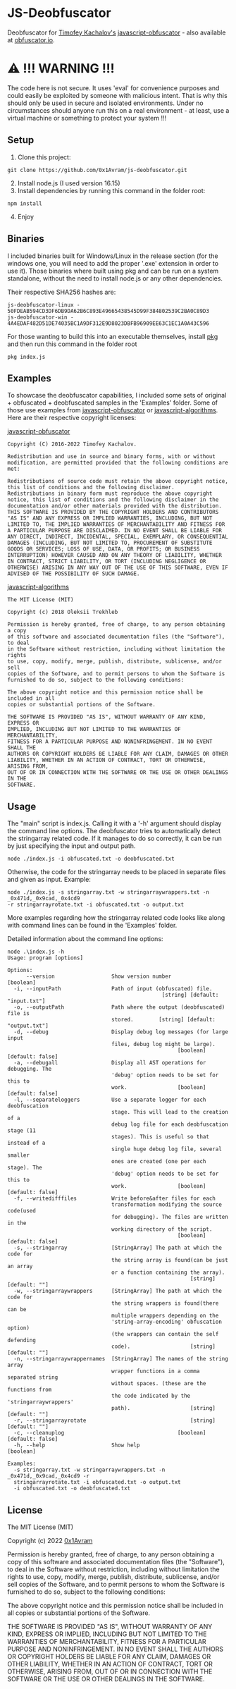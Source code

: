 # JS-Deobfuscator
Deobfuscator for [Timofey Kachalov's](https://github.com/sanex3339) [javascript-obfuscator](https://github.com/javascript-obfuscator/javascript-obfuscator) - also available at [obfuscator.io](https://obfuscator.io/).

# :warning: !!! WARNING !!!
The code here is not secure. It uses 'eval' for convenience purposes and could easily be exploited by someone with malicious intent. That is why this should only be used in secure and isolated environments. Under no circumstances should anyone run this on a real environment - at least, use a virtual machine or something to protect your system !!!


## Setup
1) Clone this project:
```
git clone https://github.com/0x1Avram/js-deobfuscator.git
```
2) Install node.js (I used version 16.15)
3) Install dependencies by running this command in the folder root:
```
npm install
```
4) Enjoy



## Binaries
I included binaries built for Windows/Linux in the release section (for the windows one, you will need to add the proper '.exe' extension in order to use it). Those binaries where built using pkg and can be run on a system standalone, without the need to install node.js or any other dependencies.

Their respective SHA256 hashes are:
```
js-deobfuscator-linux - 50FDEAB594CD3DF6DB9DA62B6C893E49665438545D99F384802539C2BA0C89D3
js-deobfuscator-win -   4A4EDAF482D51DE74035BC1A9DF312E9D8023DBFB96909EE63C1EC1A0A43C596
```

For those wanting to build this into an executable themselves, install [pkg](https://www.npmjs.com/package/pkg) and then run this command in the folder root
```
pkg index.js
```


## Examples
To showcase the deobfuscator capabilities, I included some sets of original + obfuscated + deobfuscated samples in the 'Examples' folder. 
Some of those use examples from [javascript-obfuscator](https://github.com/javascript-obfuscator/javascript-obfuscator) or [javascript-algorithms](https://github.com/trekhleb/javascript-algorithms/).
Here are their respective copyright licenses:

[javascript-obfuscator](https://github.com/javascript-obfuscator/javascript-obfuscator)

```
Copyright (C) 2016-2022 Timofey Kachalov.

Redistribution and use in source and binary forms, with or without modification, are permitted provided that the following conditions are met:

Redistributions of source code must retain the above copyright notice, this list of conditions and the following disclaimer.
Redistributions in binary form must reproduce the above copyright notice, this list of conditions and the following disclaimer in the documentation and/or other materials provided with the distribution.
THIS SOFTWARE IS PROVIDED BY THE COPYRIGHT HOLDERS AND CONTRIBUTORS "AS IS" AND ANY EXPRESS OR IMPLIED WARRANTIES, INCLUDING, BUT NOT LIMITED TO, THE IMPLIED WARRANTIES OF MERCHANTABILITY AND FITNESS FOR A PARTICULAR PURPOSE ARE DISCLAIMED. IN NO EVENT SHALL BE LIABLE FOR ANY DIRECT, INDIRECT, INCIDENTAL, SPECIAL, EXEMPLARY, OR CONSEQUENTIAL DAMAGES (INCLUDING, BUT NOT LIMITED TO, PROCUREMENT OF SUBSTITUTE GOODS OR SERVICES; LOSS OF USE, DATA, OR PROFITS; OR BUSINESS INTERRUPTION) HOWEVER CAUSED AND ON ANY THEORY OF LIABILITY, WHETHER IN CONTRACT, STRICT LIABILITY, OR TORT (INCLUDING NEGLIGENCE OR OTHERWISE) ARISING IN ANY WAY OUT OF THE USE OF THIS SOFTWARE, EVEN IF ADVISED OF THE POSSIBILITY OF SUCH DAMAGE.
```

[javascript-algorithms](https://github.com/trekhleb/javascript-algorithms/)

```
The MIT License (MIT)

Copyright (c) 2018 Oleksii Trekhleb

Permission is hereby granted, free of charge, to any person obtaining a copy
of this software and associated documentation files (the "Software"), to deal
in the Software without restriction, including without limitation the rights
to use, copy, modify, merge, publish, distribute, sublicense, and/or sell
copies of the Software, and to permit persons to whom the Software is
furnished to do so, subject to the following conditions:

The above copyright notice and this permission notice shall be included in all
copies or substantial portions of the Software.

THE SOFTWARE IS PROVIDED "AS IS", WITHOUT WARRANTY OF ANY KIND, EXPRESS OR
IMPLIED, INCLUDING BUT NOT LIMITED TO THE WARRANTIES OF MERCHANTABILITY,
FITNESS FOR A PARTICULAR PURPOSE AND NONINFRINGEMENT. IN NO EVENT SHALL THE
AUTHORS OR COPYRIGHT HOLDERS BE LIABLE FOR ANY CLAIM, DAMAGES OR OTHER
LIABILITY, WHETHER IN AN ACTION OF CONTRACT, TORT OR OTHERWISE, ARISING FROM,
OUT OF OR IN CONNECTION WITH THE SOFTWARE OR THE USE OR OTHER DEALINGS IN THE
SOFTWARE.
```

## Usage
The "main" script is index.js. Calling it with a '-h' argument should display the command line options.
The deobfuscator tries to automatically detect the stringarray related code. If it manages to do so correctly, it can be run by just specifying the input and output path.
```
node ./index.js -i obfuscated.txt -o deobfuscated.txt
```
Otherwise, the code for the stringarray needs to be placed in separate files and given as input. Example:
```
node ./index.js -s stringarray.txt -w stringarraywrappers.txt -n _0x471d,_0x9cad,_0x4cd9 
-r stringarrayrotate.txt -i obfuscated.txt -o output.txt
```
More examples regarding how the stringarray related code looks like along with command lines can be found in the 'Examples' folder.

Detailed information about the command line options:
```
node .\index.js -h
Usage: program [options]

Options:
      --version                  Show version number                   [boolean]
  -i, --inputPath                Path of input (obfuscated) file.
                                                 [string] [default: "input.txt"]
  -o, --outputPath               Path where the output (deobfuscated) file is
                                 stored.        [string] [default: "output.txt"]
  -d, --debug                    Display debug log messages (for large input
                                 files, debug log might be large).
                                                      [boolean] [default: false]
  -a, --debugall                 Display all AST operations for debugging. The
                                 'debug' option needs to be set for this to
                                 work.                [boolean] [default: false]
  -l, --separateloggers          Use a separate logger for each deobfuscation
                                 stage. This will lead to the creation of a
                                 debug log file for each deobfuscation stage (11
                                 stages). This is useful so that instead of a
                                 single huge debug log file, several smaller
                                 ones are created (one per each stage). The
                                 'debug' option needs to be set for this to
                                 work.                [boolean] [default: false]
  -f, --writedifffiles           Write before&after files for each
                                 transformation modifying the source code(used
                                 for debugging). The files are written in the
                                 working directory of the script.
                                                      [boolean] [default: false]
  -s, --stringarray              [StringArray] The path at which the code for
                                 the string array is found(can be just an array
                                 or a function containing the array).
                                                          [string] [default: ""]
  -w, --stringarraywrappers      [StringArray] The path at which the code for
                                 the string wrappers is found(there can be
                                 multiple wrappers depending on the
                                 'string-array-encoding' obfuscation option)
                                 (the wrappers can contain the self defending
                                 code).                   [string] [default: ""]
  -n, --stringarraywrappernames  [StringArray] The names of the string array
                                 wrapper functions in a comma separated string
                                 without spaces. (these are the functions from
                                 the code indicated by the 'stringarraywrappers'
                                 path).                   [string] [default: ""]
  -r, --stringarrayrotate                                 [string] [default: ""]
  -c, --cleanuplog                                    [boolean] [default: false]
  -h, --help                     Show help                             [boolean]

Examples:
  -s stringarray.txt -w stringarraywrappers.txt -n _0x471d,_0x9cad,_0x4cd9 -r
  stringarrayrotate.txt -i obfuscated.txt -o output.txt
  -i obfuscated.txt -o deobfuscated.txt
```


## License

The MIT License (MIT)

Copyright (c) 2022 [0x1Avram](https://github.com/0x1Avram)

Permission is hereby granted, free of charge, to any person obtaining a copy of this 
software and associated documentation files (the "Software"), to deal in the Software 
without restriction, including without limitation the rights to use, copy, modify, 
merge, publish, distribute, sublicense, and/or sell copies of the Software, and to 
permit persons to whom the Software is furnished to do so, subject to the following 
conditions:

The above copyright notice and this permission notice shall be included in all copies 
or substantial portions of the Software.

THE SOFTWARE IS PROVIDED "AS IS", WITHOUT WARRANTY OF ANY KIND, EXPRESS OR IMPLIED, 
INCLUDING BUT NOT LIMITED TO THE WARRANTIES OF MERCHANTABILITY, FITNESS FOR A 
PARTICULAR PURPOSE AND NONINFRINGEMENT. IN NO EVENT SHALL THE AUTHORS OR COPYRIGHT 
HOLDERS BE LIABLE FOR ANY CLAIM, DAMAGES OR OTHER LIABILITY, WHETHER IN AN ACTION 
OF CONTRACT, TORT OR OTHERWISE, ARISING FROM, OUT OF OR IN CONNECTION WITH THE 
SOFTWARE OR THE USE OR OTHER DEALINGS IN THE SOFTWARE.

